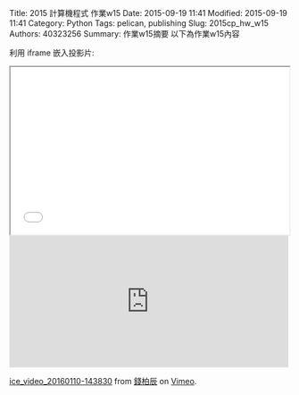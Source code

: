 Title: 2015 計算機程式 作業w15
Date: 2015-09-19 11:41
Modified: 2015-09-19 11:41
Category: Python
Tags: pelican, publishing
Slug: 2015cp_hw_w15
Authors: 40323256
Summary: 作業w15摘要
以下為作業w15內容

利用 iframe 嵌入投影片:

<iframe src="simplest15.html" width="500" height="300"></iframe>

<iframe src="https://player.vimeo.com/video/151277726" width="500" height="236" frameborder="0" webkitallowfullscreen mozallowfullscreen allowfullscreen></iframe>
<p><a href="https://vimeo.com/151277726">ice_video_20160110-143830</a> from <a href="https://vimeo.com/user45626607">錢柏辰</a> on <a href="https://vimeo.com">Vimeo</a>.</p>
